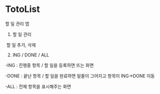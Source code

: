 # TotoList
할 일 관리 앱


1. 할 일 관리

&nbsp;할 일 추가, 삭제


2. ING / DONE / ALL

  -ING : 진행중 항목 / 할 일을 등록하면 뜨는 화면

  -DONE : 끝난 항목 / 할 일을 완료하면 밑줄이 그어지고 항목이 ING->DONE 이동

  -ALL : 전체 항목을 표시해주는 화면
